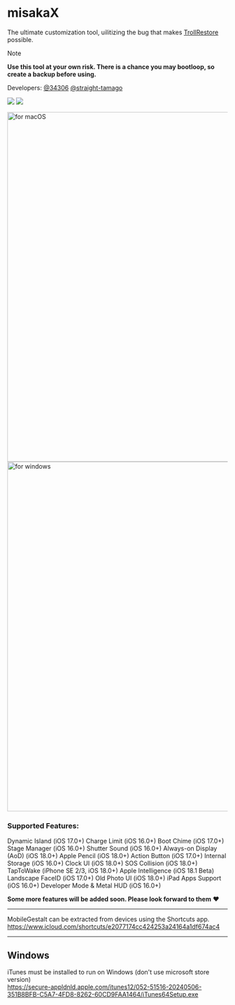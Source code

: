 # misakaX
The ultimate customization tool, uilitizing the bug that makes [TrollRestore](https://github.com/JJTech0130/TrollRestore) possible.

> [!NOTE]
> **Use this tool at your own risk. There is a chance you may bootloop, so create a backup before using.**

Developers: [@34306](https://github.com/34306) [@straight-tamago](https://github.com/straight-tamago)

<a href="https://github.com/straight-tamago/misakaX/releases/latest"><img src="https://img.shields.io/github/v/release/straight-tamago/misakaX?color=d774d5" /></a>
<a href="https://github.com/straight-tamago/misakaX/releases"><img src="https://img.shields.io/github/downloads/straight-tamago/misakaX/total?color=d774d5" /></a>


<img width="800" alt="for macOS" src="https://github.com/user-attachments/assets/9f7cc0a3-aefe-4f06-9076-26a6708bebda">
<img width="800" alt="for windows" src="https://github.com/user-attachments/assets/dab8b460-b166-45b6-b5d1-bbbcad1a7d86">

### Supported Features:
Dynamic Island (iOS 17.0+)
Charge Limit (iOS 16.0+)
Boot Chime (iOS 17.0+)
Stage Manager (iOS 16.0+)
Shutter Sound (iOS 16.0+)
Always-on Display (AoD) (iOS 18.0+)
Apple Pencil (iOS 18.0+)
Action Button (iOS 17.0+)
Internal Storage (iOS 16.0+)
Clock UI (iOS 18.0+)
SOS Collision (iOS 18.0+)
TapToWake (iPhone SE 2/3, iOS 18.0+)
Apple Intelligence (iOS 18.1 Beta)
Landscape FaceID (iOS 17.0+)
Old Photo UI (iOS 18.0+)
iPad Apps Support (iOS 16.0+)
Developer Mode & Metal HUD (iOS 16.0+)

**Some more features will be added soon. Please look forward to them** ❤️

---
MobileGestalt can be extracted from devices using the Shortcuts app.   
https://www.icloud.com/shortcuts/e2077174cc424253a24164a1df674ac4

---
## Windows
iTunes must be installed to run on Windows (don't use microsoft store version)  
https://secure-appldnld.apple.com/itunes12/052-51516-20240506-351B8BFB-C5A7-4FD8-8262-60CD9FAA1464/iTunes64Setup.exe
